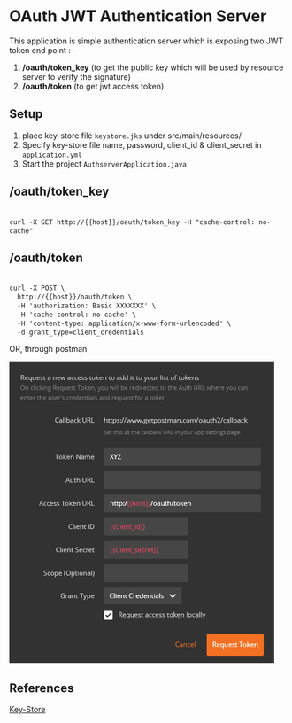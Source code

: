 # OAuth JWT Authentication Server

This application is simple authentication server which is exposing two JWT token end point :-

1. **/oauth/token_key** (to get the public key which will be used by resource server to verify the signature)
2. **/oauth/token** (to get jwt access token)


## Setup

1. place key-store file `keystore.jks` under src/main/resources/ 
2. Specify key-store file name, password, client_id & client_secret in `application.yml`
3. Start the project `AuthserverApplication.java`

## /oauth/token_key

```curl

curl -X GET http://{{host}}/oauth/token_key -H "cache-control: no-cache"

```

## /oauth/token

```

curl -X POST \
  http://{{host}}/oauth/token \
  -H 'authorization: Basic XXXXXXX' \
  -H 'cache-control: no-cache' \
  -H 'content-type: application/x-www-form-urlencoded' \
  -d grant_type=client_credentials

```

OR, through postman

![Postman](postman_oauth_token.png)


## References

[Key-Store](https://docs.oracle.com/cd/E19798-01/821-1841/gjrgy/)